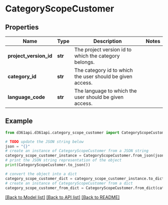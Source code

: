 # CategoryScopeCustomer


## Properties

Name | Type | Description | Notes
------------ | ------------- | ------------- | -------------
**project_version_id** | **str** | The project version id to which the category belongs. | 
**category_id** | **str** | The category id to which the user should be given access. | 
**language_code** | **str** | The language to which the user should be given access. | 

## Example

```python
from d361api.d361api.category_scope_customer import CategoryScopeCustomer

# TODO update the JSON string below
json = "{}"
# create an instance of CategoryScopeCustomer from a JSON string
category_scope_customer_instance = CategoryScopeCustomer.from_json(json)
# print the JSON string representation of the object
print(CategoryScopeCustomer.to_json())

# convert the object into a dict
category_scope_customer_dict = category_scope_customer_instance.to_dict()
# create an instance of CategoryScopeCustomer from a dict
category_scope_customer_from_dict = CategoryScopeCustomer.from_dict(category_scope_customer_dict)
```
[[Back to Model list]](../README.md#documentation-for-models) [[Back to API list]](../README.md#documentation-for-api-endpoints) [[Back to README]](../README.md)


